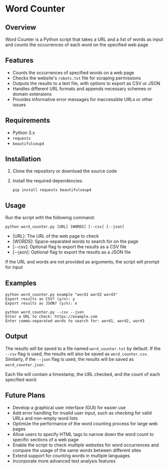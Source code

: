 # Word Counter

## Overview

Word Counter is a Python script that takes a URL and a list of words as input and counts the occurrences of each word on the specified web page

## Features

- Counts the occurrences of specified words on a web page
- Checks the website's `robots.txt` file for scraping permissions
- Outputs the results to a text file, with options to export as CSV or JSON
- Handles different URL formats and appends necessary schemes or domain extensions
- Provides informative error messages for inaccessible URLs or other issues

## Requirements

- Python 3.x
- `requests`
- `beautifulsoup4`

## Installation

1. Clone the repository or download the source code
2. Install the required dependencies:

    `pip install requests beautifulsoup4`

## Usage

Run the script with the following command:

`python word_counter.py [URL] [WORDS] [--csv] [--json]`

- [URL]: The URL of the web page to check
- [WORDS]: Space-separated words to search for on the page
- [--csv]: Optional flag to export the results as a CSV file
- [--json]: Optional flag to export the results as a JSON file

If the URL and words are not provided as arguments, the script will prompt for input

## Examples

```
python word_counter.py example "word1 word2 word3"
Export results as CSV? (y/n): y
Export results as JSON? (y/n): n
```
```
python word_counter.py --csv --json
Enter a URL to check: https://example.com
Enter comma-separated words to search for: word1, word2, word3
```

## Output

The results will be saved to a file named `word_counter.txt` by default. If the `--csv` flag is used, the results will also be saved as `word_counter.csv`. Similarly, if the `--json` flag is used, the results will be saved as `word_counter.json`.

Each file will contain a timestamp, the URL checked, and the count of each specified word.

## Future Plans

- Develop a graphical user interface (GUI) for easier use
- Add error handling for invalid user input, such as checking for valid URLs and non-empty word lists
- Optimize the performance of the word counting process for large web pages
- Allow users to specify HTML tags to narrow down the word count to specific sections of a web page
- Enable the script to check multiple websites for word occurrences and compare the usage of the same words between different sites
- Extend support for counting words in multiple languages
- Incorporate more advanced text analysis features
